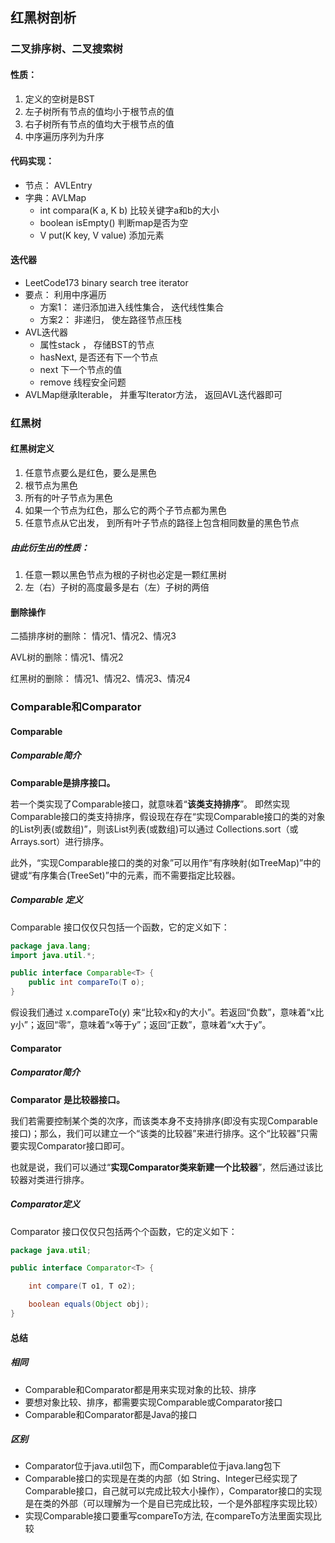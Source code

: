 ## 红黑树剖析

### 二叉排序树、二叉搜索树

#### 性质： 

1. 定义的空树是BST
2. 左子树所有节点的值均小于根节点的值
3. 右子树所有节点的值均大于根节点的值
4. 中序遍历序列为升序

#### 代码实现：

* 节点： AVLEntry
* 字典：AVLMap
  * int compara(K a, K b) 比较关键字a和b的大小
  * boolean isEmpty() 判断map是否为空
  * V put(K key, V value) 添加元素

#### 迭代器

* LeetCode173 binary search tree iterator
* 要点： 利用中序遍历
  * 方案1： 递归添加进入线性集合， 迭代线性集合
  * 方案2： 非递归， 使左路径节点压栈
* AVL迭代器
  * 属性stack ， 存储BST的节点
  * hasNext, 是否还有下一个节点
  * next 下一个节点的值
  * remove 线程安全问题
* AVLMap继承Iterable， 并重写Iterator方法， 返回AVL迭代器即可

### 红黑树

#### 红黑树定义

1. 任意节点要么是红色，要么是黑色
2. 根节点为黑色
3. 所有的叶子节点为黑色
4. 如果一个节点为红色，那么它的两个子节点都为黑色
5. 任意节点从它出发， 到所有叶子节点的路径上包含相同数量的黑色节点

##### 由此衍生出的性质：

1. 任意一颗以黑色节点为根的子树也必定是一颗红黑树
2. 左（右）子树的高度最多是右（左）子树的两倍

#### 删除操作

二插排序树的删除： 情况1、情况2、情况3

AVL树的删除：情况1、情况2

红黑树的删除： 情况1、情况2、情况3、情况4



### Comparable和Comparator

#### Comparable

##### Comparable简介

**Comparable是排序接口。**

若一个类实现了Comparable接口，就意味着“**该类支持排序**”。  即然实现Comparable接口的类支持排序，假设现在存在“实现Comparable接口的类的对象的List列表(或数组)”，则该List列表(或数组)可以通过 Collections.sort（或 Arrays.sort）进行排序。

此外，“实现Comparable接口的类的对象”可以用作“有序映射(如TreeMap)”中的键或“有序集合(TreeSet)”中的元素，而不需要指定比较器。

##### Comparable 定义

Comparable 接口仅仅只包括一个函数，它的定义如下：

```java
package java.lang;
import java.util.*;

public interface Comparable<T> {
    public int compareTo(T o);
}
```

假设我们通过 x.compareTo(y) 来“比较x和y的大小”。若返回“负数”，意味着“x比y小”；返回“零”，意味着“x等于y”；返回“正数”，意味着“x大于y”。

#### Comparator

##### Comparator简介

**Comparator 是比较器接口。**

我们若需要控制某个类的次序，而该类本身不支持排序(即没有实现Comparable接口)；那么，我们可以建立一个“该类的比较器”来进行排序。这个“比较器”只需要实现Comparator接口即可。

也就是说，我们可以通过“**实现Comparator类来新建一个比较器**”，然后通过该比较器对类进行排序。

##### Comparator定义

Comparator 接口仅仅只包括两个个函数，它的定义如下：

```java
package java.util;

public interface Comparator<T> {

    int compare(T o1, T o2);

    boolean equals(Object obj);
}
```



#### 总结

##### 相同

- Comparable和Comparator都是用来实现对象的比较、排序
- 要想对象比较、排序，都需要实现Comparable或Comparator接口
- Comparable和Comparator都是Java的接口

##### 区别

- Comparator位于java.util包下，而Comparable位于java.lang包下
- Comparable接口的实现是在类的内部（如 String、Integer已经实现了Comparable接口，自己就可以完成比较大小操作），Comparator接口的实现是在类的外部（可以理解为一个是自已完成比较，一个是外部程序实现比较）
- 实现Comparable接口要重写compareTo方法, 在compareTo方法里面实现比较





